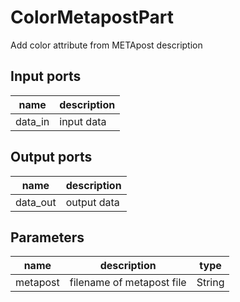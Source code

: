 
# ColorMetapostPart
Add color attribute from METApost description

## Input ports
|name|description|
|-|-|
|data_in|input data|


## Output ports
|name|description|
|-|-|
|data_out|output data|


## Parameters
|name|description|type|
|-|-|-|
|metapost|filename of metapost file|String|
